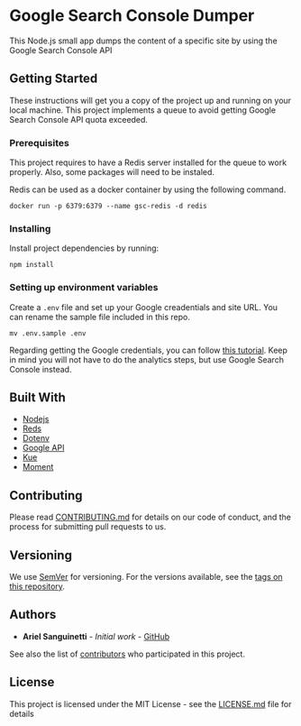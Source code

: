 # Google Search Console Dumper

This Node.js small app dumps the content of a specific site by using the Google Search Console API

## Getting Started

These instructions will get you a copy of the project up and running on your local machine. This project implements a queue to avoid getting Google Search Console API quota exceeded.

### Prerequisites

This project requires to have a Redis server installed for the queue to work properly. Also, some packages will need to be instaled.

Redis can be used as a docker container by using the following command.

```docker
docker run -p 6379:6379 --name gsc-redis -d redis
```

### Installing

Install project dependencies by running:

```npm
npm install
```

### Setting up environment variables

Create a `.env` file and set up your Google creadentials and site URL. You can rename the sample file included in this repo.

```
mv .env.sample .env
```

Regarding getting the Google credentials, you can follow [this tutorial](https://flaviocopes.com/google-api-authentication/). Keep in mind you will not have to do the analytics steps, but use Google Search Console instead.

## Built With

- [Nodejs](https://nodejs.dev/)
- [Reds](https://redis.com)
- [Dotenv](https://github.com/motdotla/dotenv)
- [Google API](https://github.com/googleapis/google-api-nodejs-client)
- [Kue](https://rometools.github.io/rome/)
- [Moment](https://rometools.github.io/rome/)

## Contributing

Please read [CONTRIBUTING.md](CONTRIBUTING.md) for details on our code of conduct, and the process for submitting pull requests to us.

## Versioning

We use [SemVer](http://semver.org/) for versioning. For the versions available, see the [tags on this repository](https://github.com/arisanguinetti/search-console-dumper/tags).

## Authors

- **Ariel Sanguinetti** - _Initial work_ - [GitHub](https://github.com/arisanguinetti)

See also the list of [contributors](hhttps://github.com/arisanguinetti/search-console-dumper/contributors) who participated in this project.

## License

This project is licensed under the MIT License - see the [LICENSE.md](LICENSE.md) file for details
